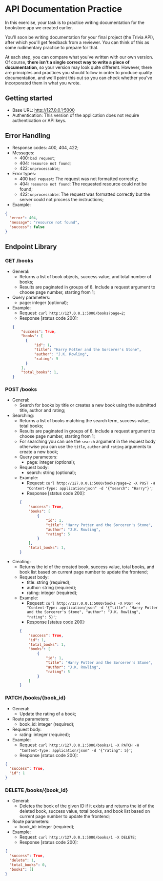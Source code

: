 # API Documentation Practice
In this exercise, your task is to practice writing documentation for the bookstore app we created earlier.

You'll soon be writing documentation for your final project (the Trivia API), after which you'll get feedback from a reviewer. You can think of this as some rudimentary practice to prepare for that.

At each step, you can compare what you've written with our own version. Of course, **there isn't a single correct way to write a piece of documentation**, so your version may look quite different. However, there are principles and practices you should follow in order to produce quality documentation, and we'll point this out so you can check whether you've incorporated them in what you wrote.

## Getting started
- Base URL: http://127.0.0.1:5000
- Authentication: This version of the application does not require authentication or API keys.

## Error Handling
- Response codes: 400, 404, 422;
- Messages:
  - 400: `bad request`;
  - 404: `resource not found`;
  - 422: `unprocessable`;
- Error types:
  - 400 `bad request`: The request was not formatted correctly;
  - 404: `resource not found`: The requested resource could not be found;
  - 422: `unprocessable`: The request was formatted correctly but the server could not process the instructions;
- Example:
```json
{
  "error": 404,
  "message": "resource not found",
  "success": false
}
```

## Endpoint Library
### GET /books
- General:
  - Returns a list of book objects, success value, and total number of books;
  - Results are paginated in groups of 8. Include a request argument to choose page number, starting from 1;
- Query parameters:
  - page: integer (optional);
- Example:
  - Request: `curl http://127.0.0.1:5000/books?page=2`;
  - Response [status code 200]:
  ```json
  {
      "success": True,
      "books": [
        {
            "id": 1,
            "title": "Harry Potter and the Sorcerer's Stone",
            "author": "J.K. Rowling",
            "rating": 5
        }
      ],
      "total_books": 1,
  }
  ```

### POST /books
- General:
  - Search for books by title or creates a new book using the submitted title, author and rating;
- Searching:
  - Returns a list of books matching the search term, success value, total books;
  - Results are paginated in groups of 8. Include a request argument to choose page number, starting from 1;
  - For searching you can use the `search` argument in the request body otherwise you can use the `title`, `author` and `rating` arguments to create a new book;
  - Query parameters:
    - page: integer (optional);
  - Request body:
    - search: string (optional);
  - Example:
    - Request: `curl http://127.0.0.1:5000/books?page=2 -X POST -H "Content-Type: application/json" -d '{"search": "Harry"}'`;
    - Response [status code 200]:
    ```json
    {
        "success": True,
        "books": [
            {
                "id": 1,
                "title": "Harry Potter and the Sorcerer's Stone",
                "author": "J.K. Rowling",
                "rating": 5
            }
        ],
        "total_books": 1,
    }
    ```
- Creating:
  - Returns the id of the created book, success value, total books, and book list based on current page number to update the frontend;
  - Request body:
    - title: string (required);
    - author: string (required);
    - rating: integer (required);
  - Example:
    - Request: `curl http://127.0.0.1:5000/books -X POST -H "Content-Type: application/json" -d '{"title": "Harry Potter and the Sorcerer's Stone", "author": "J.K. Rowling", "rating": 5}'`;
    - Response [status code 200]:
    ```json
    {
        "success": True,
        "id": 1,
        "total_books": 1,
        "books": [
            {
                "id": 1,
                "title": "Harry Potter and the Sorcerer's Stone",
                "author": "J.K. Rowling",
                "rating": 5
            }
        ]
    }
    ```

### PATCH /books/{book_id}
- General:
  - Update the rating of a book;
- Route parameters:
  - book_id: integer (required);
- Request body:
  - rating: integer (required);
- Example:
  - Request: `curl http://127.0.0.1:5000/books/1 -X PATCH -H "Content-Type: application/json" -d '{"rating": 5}'`;
  - Response [status code 200]:
```json
{
  "success": True,
  "id": 1
}
```

### DELETE /books/{book_id}
- General:
  - Deletes the book of the given ID if it exists and returns the id of the deleted book, success value, total books, and book list based on current page number to update the frontend;
- Route parameters:
  - book_id: integer (required);
- Example:
  - Request: `curl http://127.0.0.1:5000/books/1 -X DELETE`;
  - Response [status code 200]:
```json
{
  "success": True,
  "delete": 1,
  "total_books": 0,
  "books": []
}
```
